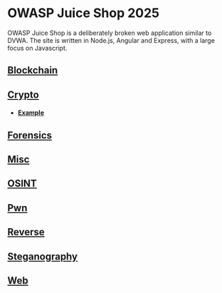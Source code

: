 # OWASP Juice Shop 2025

OWASP Juice Shop is a deliberately broken web application similar to DVWA. The site is written in Node.js, Angular and Express, with a large focus on Javascript.

## [Blockchain](<Blockchain/>)
## [Crypto](<Crypto/>)
 * #### [Example](<Crypto/Example/>)
## [Forensics](<Forensics/>)
## [Misc](<Misc/>)
## [OSINT](<OSINT/>)
## [Pwn](<Pwn/>)
## [Reverse](<Reverse/>)
## [Steganography](<Steganography/>)
## [Web](<Web/>)
